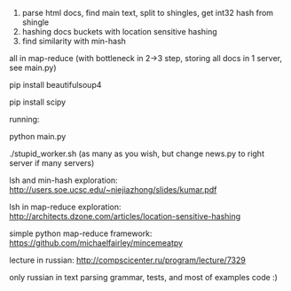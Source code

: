 1. parse html docs, find main text, split to shingles, get int32 hash from shingle
2. hashing docs buckets with location sensitive hashing
3. find similarity with min-hash

all in map-reduce (with bottleneck in 2->3 step, storing all docs in 1 server, see main.py)

pip install beautifulsoup4

pip install scipy


running:

python main.py

./stupid_worker.sh (as many as you wish, but change news.py to right server if many servers)


lsh and min-hash exploration: http://users.soe.ucsc.edu/~niejiazhong/slides/kumar.pdf

lsh in map-reduce exploration: http://architects.dzone.com/articles/location-sensitive-hashing

simple python map-reduce framework: https://github.com/michaelfairley/mincemeatpy

lecture in russian: http://compscicenter.ru/program/lecture/7329

only russian in text parsing grammar, tests, and most of examples code :)

